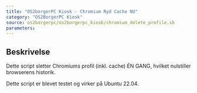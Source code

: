```yaml
---
title: "OS2borgerPC Kiosk - Chromium Ryd Cache NU"
category: "OS2BorgerPC Kiosk"
source: os2borgerpc/os2borgerpc_kiosk/chromium_delete_profile.sh
parameters:
---
```


## Beskrivelse
Dette script sletter Chromiums profil (inkl. cache) ÉN GANG, hvilket nulstiller browserens historik.

Dette script er blevet testet og virker på Ubuntu 22.04.